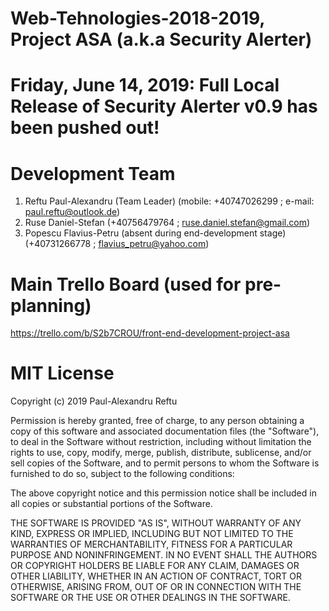 # Web-Tehnologies-2018-2019, Project ASA (a.k.a Security Alerter)

# Friday, June 14, 2019: Full Local Release of Security Alerter v0.9 has been pushed out!

# Development Team

1) Reftu Paul-Alexandru (Team Leader) (mobile: +40747026299 ; e-mail: paul.reftu@outlook.de)
2) Ruse Daniel-Stefan (+40756479764 ; ruse.daniel.stefan@gmail.com)
3) Popescu Flavius-Petru (absent during end-development stage) (+40731266778 ; flavius_petru@yahoo.com)

# Main Trello Board (used for pre-planning)

https://trello.com/b/S2b7CROU/front-end-development-project-asa



# MIT License

Copyright (c) 2019 Paul-Alexandru Reftu

Permission is hereby granted, free of charge, to any person obtaining a copy
of this software and associated documentation files (the "Software"), to deal
in the Software without restriction, including without limitation the rights
to use, copy, modify, merge, publish, distribute, sublicense, and/or sell
copies of the Software, and to permit persons to whom the Software is
furnished to do so, subject to the following conditions:

The above copyright notice and this permission notice shall be included in all
copies or substantial portions of the Software.

THE SOFTWARE IS PROVIDED "AS IS", WITHOUT WARRANTY OF ANY KIND, EXPRESS OR
IMPLIED, INCLUDING BUT NOT LIMITED TO THE WARRANTIES OF MERCHANTABILITY,
FITNESS FOR A PARTICULAR PURPOSE AND NONINFRINGEMENT. IN NO EVENT SHALL THE
AUTHORS OR COPYRIGHT HOLDERS BE LIABLE FOR ANY CLAIM, DAMAGES OR OTHER
LIABILITY, WHETHER IN AN ACTION OF CONTRACT, TORT OR OTHERWISE, ARISING FROM,
OUT OF OR IN CONNECTION WITH THE SOFTWARE OR THE USE OR OTHER DEALINGS IN THE
SOFTWARE.
